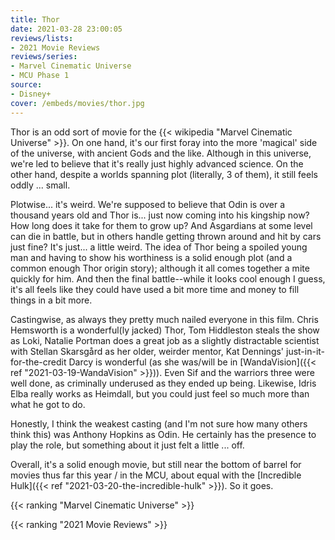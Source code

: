 ```yaml
---
title: Thor
date: 2021-03-28 23:00:05
reviews/lists:
- 2021 Movie Reviews
reviews/series:
- Marvel Cinematic Universe
- MCU Phase 1
source:
- Disney+
cover: /embeds/movies/thor.jpg
---
```

Thor is an odd sort of movie for the {{< wikipedia "Marvel Cinematic Universe" >}}. On one hand, it's our first foray into the more 'magical' side of the universe, with ancient Gods and the like. Although in this universe, we're led to believe that it's really just highly advanced science. On the other hand, despite a worlds spanning plot (literally, 3 of them), it still feels oddly ... small. 

Plotwise... it's weird. We're supposed to believe that Odin is over a thousand years old and Thor is... just now coming into his kingship now? How long does it take for them to grow up? And Asgardians at some level can die in battle, but in others handle getting thrown around and hit by cars just fine? It's just... a little weird. The idea of Thor being a spoiled young man and having to show his worthiness is a solid enough plot (and a common enough Thor origin story); although it all comes together a mite quickly for him. And then the final battle--while it looks cool enough I guess, it's all feels like they could have used a bit more time and money to fill things in a bit more. 

Castingwise, as always they pretty much nailed everyone in this film. Chris Hemsworth is a wonderful(ly jacked) Thor, Tom Hiddleston steals the show as Loki, Natalie Portman does a great job as a slightly distractable scientist with Stellan Skarsgård as her older, weirder mentor, Kat Dennings' just-in-it-for-the-credit Darcy is wonderful (as she was/will be in [WandaVision]({{< ref "2021-03-19-WandaVision" >}})). Even Sif and the warriors three were well done, as criminally underused as they ended up being. Likewise, Idris Elba really works as Heimdall, but you could just feel so much more than what he got to do. 

Honestly, I think the weakest casting (and I'm not sure how many others think this) was Anthony Hopkins as Odin. He certainly has the presence to play the role, but something about it just felt a little ... off. 

Overall, it's a solid enough movie, but still near the bottom of barrel for movies thus far this year / in the MCU, about equal with the [Incredible Hulk]({{< ref "2021-03-20-the-incredible-hulk" >}}). So it goes. 


{{< ranking "Marvel Cinematic Universe" >}}

{{< ranking "2021 Movie Reviews" >}}